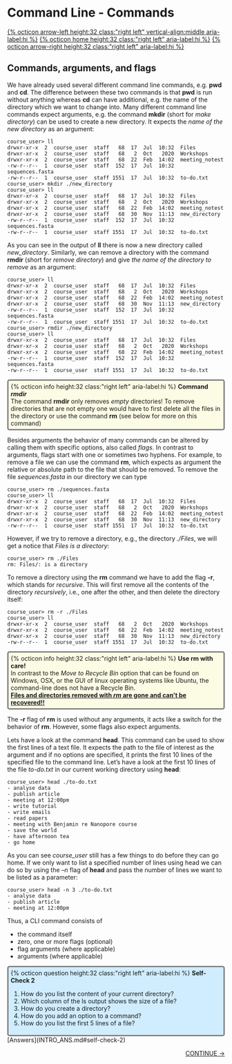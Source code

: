 # Command Line - Commands 

[{% octicon arrow-left height:32 class:"right left" vertical-align:middle aria-label:hi %}](INTRO_3.md) [{% octicon home height:32 class:"right left" aria-label:hi %}](index.md) [{% octicon arrow-right height:32 class:"right left" aria-label:hi %}](CONDA_1.md)

## Commands, arguments, and flags

We have already used several different command line commands, e.g. **pwd** and **cd**. The difference between these two commands is that **pwd** is run without anything whereas **cd** can have additional, e.g. the name of the directory which we want to change into. Many different command line commands expect arguments, e.g. the command **mkdir** (short for *make directory*) can be used to create a new directory. It expects the *name of the new directory* as an argument:


    course_user> ll
    drwxr-xr-x  2  course_user  staff   68  17  Jul  10:32  Files
    drwxr-xr-x  2  course_user  staff   68   2  Oct   2020  Workshops
    drwxr-xr-x  2  course_user  staff   68  22  Feb  14:02  meeting_notest
    -rw-r--r--  1  course_user  staff  152  17  Jul  10:32  sequences.fasta
    -rw-r--r--  1  course_user  staff 1551  17  Jul  10:32  to-do.txt
    course_user> mkdir ./new_directory
    course_user> ll
    drwxr-xr-x  2  course_user  staff   68  17  Jul  10:32  Files
    drwxr-xr-x  2  course_user  staff   68   2  Oct   2020  Workshops
    drwxr-xr-x  2  course_user  staff   68  22  Feb  14:02  meeting_notest
    drwxr-xr-x  2  course_user  staff   68  30  Nov  11:13  new_directory
    -rw-r--r--  1  course_user  staff  152  17  Jul  10:32  sequences.fasta
    -rw-r--r--  1  course_user  staff 1551  17  Jul  10:32  to-do.txt
   
As you can see in the output of **ll** there is now a new directory called *new_directory*. Similarly, we can remove a directory with the command **rmdir** (short for *remove directory*) and give *the name of the directory to remove* as an argument:

    course_user> ll
    drwxr-xr-x  2  course_user  staff   68  17  Jul  10:32  Files
    drwxr-xr-x  2  course_user  staff   68   2  Oct   2020  Workshops
    drwxr-xr-x  2  course_user  staff   68  22  Feb  14:02  meeting_notest
    drwxr-xr-x  2  course_user  staff   68  30  Nov  11:13  new_directory
    -rw-r--r--  1  course_user  staff  152  17  Jul  10:32  sequences.fasta
    -rw-r--r--  1  course_user  staff 1551  17  Jul  10:32  to-do.txt
    course_user> rmdir ./new_directory
    course_user> ll
    drwxr-xr-x  2  course_user  staff   68  17  Jul  10:32  Files
    drwxr-xr-x  2  course_user  staff   68   2  Oct   2020  Workshops
    drwxr-xr-x  2  course_user  staff   68  22  Feb  14:02  meeting_notest
    -rw-r--r--  1  course_user  staff  152  17  Jul  10:32  sequences.fasta
    -rw-r--r--  1  course_user  staff 1551  17  Jul  10:32  to-do.txt

<div style="background-color:#fcfce5;border-radius:5px;border-style:solid;border-color:gray;padding:5px">
  {% octicon info height:32 class:"right left" aria-label:hi %}
  <b>Command <i>rmdir</i></b><br>
  The command <b>rmdir</b> only removes <i>empty</i> directories! To remove directories that are not empty one would have to first delete all the files in the directory or use the command <b>rm</b> (see below for more on this command)
</div>

Besides arguments the behavior of many commands can be altered by calling them with specific options, also called *flags*. In contrast to arguments, flags start with one or sometimes two hyphens. For example, to remove a file we can use the command **rm**, which expects as argument the relative or absolute path to the file that should be removed. To remove the file *sequences.fasta* in our directory we can type

    course_user> rm ./sequences.fasta
    course_user> ll
    drwxr-xr-x  2  course_user  staff   68  17  Jul  10:32  Files
    drwxr-xr-x  2  course_user  staff   68   2  Oct   2020  Workshops
    drwxr-xr-x  2  course_user  staff   68  22  Feb  14:02  meeting_notest
    drwxr-xr-x  2  course_user  staff   68  30  Nov  11:13  new_directory
    -rw-r--r--  1  course_user  staff 1551  17  Jul  10:32  to-do.txt

However, if we try to remove a directory, e.g., the directory *./Files*, we will get a notice that *Files is a directory*: 

    course_user> rm ./Files
    rm: Files/: is a directory

To remove a directory using the **rm** command we have to add the flag **-r**, which stands for *recursive*. This will first remove all the contents of the directory *recursively*, i.e., one after the other, and then delete the directory itself:

    course_user> rm -r ./Files
    course_user> ll
    drwxr-xr-x  2  course_user  staff   68   2  Oct   2020  Workshops
    drwxr-xr-x  2  course_user  staff   68  22  Feb  14:02  meeting_notest
    drwxr-xr-x  2  course_user  staff   68  30  Nov  11:13  new_directory
    -rw-r--r--  1  course_user  staff 1551  17  Jul  10:32  to-do.txt

<div style="background-color:#fcfce5;border-radius:5px;border-style:solid;border-color:gray;padding:5px">
  {% octicon info height:32 class:"right left" aria-label:hi %}
  <b>Use rm with care!</b><br>
  In contrast to the <i>Move to Recycle Bin</i> option that can be found on Windows, OSX, or the GUI of linux operating systems like Ubuntu, the command-line does not have a Recycle Bin.<br>
  <b><u>Files and directories removed with <i>rm</i> are gone and can't be recovered!!</u></b>
</div>


The **-r** flag of **rm** is used without any arguments, it acts like a switch for the behavior of **rm**. However, some flags also expect arguments. 

Lets have a look at the command **head**. This command can be used to show the first lines of a text file. It expects the path to the file of interest as the argument and if no options are specified, it prints the first 10 lines of the specified file to the command line. Let’s have a look at the first 10 lines of the file *to-do.txt* in our current working directory using **head**:

    course_user> head ./to-do.txt
    - analyse data
    - publish article
    - meeting at 12:00pm
    - write tutorial
    - write emails
    - read papers
    - meeting with Benjamin re Nanopore course
    - save the world
    - have afternoon tea
    - go home

As you can see *course_user* still has a few things to do before they can go home. If we only want to list a specified number of lines using head we can do so by using the *–n* flag of **head** and pass the number of lines we want to be listed as a parameter:

    course_user> head -n 3 ./to-do.txt
    - analyse data
    - publish article
    - meeting at 12:00pm

Thus, a CLI command consists of

<ul>
  <li>the command itself</li>
  <li>zero, one or more flags (optional)</li>
  <li>flag arguments (where applicable)</li>
  <li>arguments (where applicable)</li>
</ul>


<div style="background-color:#cfedfe;border-radius:5px;border-style:solid;border-color:gray;padding:5px">
  {% octicon question height:32 class:"right left" aria-label:hi %}
  <b>Self-Check 2</b>

  <ol>
    <li>How do you list the content of your current directory?</li>
    <li>Which column of the ls output shows the size of a file?</li>
    <li>How do you create a directory?</li>
    <li>How do you add an option to a command?</li>
    <li>How do you list the first 5 lines of a file?</li>
  </ol>
</div>
[Answers](INTRO_ANS.md#self-check-2) 

<p align="right"><a href="https://bluemountainsanalytics.github.io/BMA_CLI-tutorial/CONDA_1.html">CONTINUE -></a></p>
